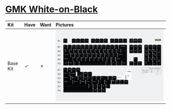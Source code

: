 # [GMK White-on-Black](https://drop.com/buy/92217/)

| Kit                                   | Have    | Want    | Pictures |
| :-------------------------------------| :------ | :------ | :------- |
| Base Kit                              |    ✓    |    ✗    | ![](https://raw.githubusercontent.com/barnumbirr/keysets/master/doc/gmk_wob/pictures/gmk_wob_base_kit.jpg) |
